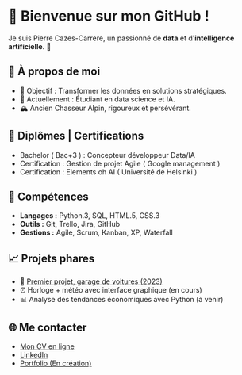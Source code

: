 # 👋 Bienvenue sur mon GitHub !
Je suis Pierre Cazes-Carrere, un passionné de **data** et d'**intelligence artificielle**. 🌟

## 🚀 À propos de moi
- 🎯 Objectif : Transformer les données en solutions stratégiques.
- 🌱 Actuellement : Étudiant en data science et IA.
- 🏔 Ancien Chasseur Alpin, rigoureux et persévérant.

## 📜 Diplômes | Certifications
- Bachelor ( Bac+3 ) : Concepteur développeur Data/IA
- Certification : Gestion de projet Agile ( Google management )
- Certification : Elements oh AI ( Université de Helsinki )

## 🔧 Compétences
- **Langages :** Python.3, SQL, HTML.5, CSS.3
- **Outils :** Git, Trello, Jira, GitHub
- **Gestions :** Agile, Scrum, Kanban, XP, Waterfall

## 📈 Projets phares
- 🚗 [Premier projet, garage de voitures (2023)](https://pierre-cazes-carrere.github.io/EcfPierre/)
- ⏰ Horloge + météo avec interface graphique (en cours)
- 📊 Analyse des tendances économiques avec Python (à venir)

## 🌐 Me contacter
- [Mon CV en ligne](https://pierre-cazes-carrere.github.io/Curriculum_Vitae/)
- [LinkedIn](https://www.linkedin.com/in/pierrecazescarrere/)
- [Portfolio (En création)](https://pierre-cazes-carrere.github.io/portfolio/)



